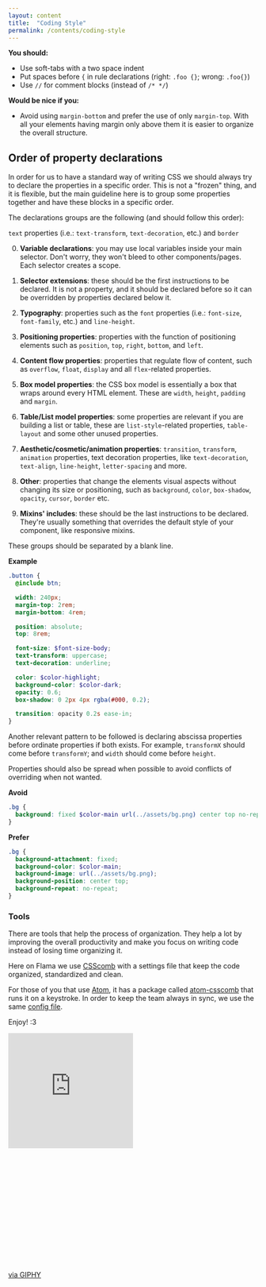 ```yaml
---
layout: content
title:  "Coding Style"
permalink: /contents/coding-style
---
```


**You should:**

- Use soft-tabs with a two space indent
- Put spaces before `{` in rule declarations (right: `.foo {}`; wrong: `.foo{}`)
- Use `//` for comment blocks (instead of `/* */`)

**Would be nice if you:**

- Avoid using `margin-bottom` and prefer the use of only `margin-top`. With all your elements having margin only above them it is easier to organize the overall structure.

## Order of property declarations

In order for us to have a standard way of writing CSS we should always try to declare the properties in a specific order. This is not a "frozen" thing, and it is flexible, but the main guideline here is to group some properties together and have these blocks in a specific order.

The declarations groups are the following (and should follow this order):

`text` properties (i.e.: `text-transform`, `text-decoration`, etc.)
and `border`

0. **Variable declarations**: you may use local variables inside your main selector. Don't worry, they won't bleed to other components/pages. Each selector creates a scope.

0. **Selector extensions**: these should be the first instructions to be declared. It is not a property, and it should be declared before so it can be overridden by properties declared below it.

0. **Typography**: properties such as the `font` properties (i.e.: `font-size`, `font-family`, etc.) and `line-height`.

0. **Positioning properties**: properties with the function of positioning elements such as `position`, `top`, `right`, `bottom`, and `left`.

0. **Content flow properties**: properties that regulate flow of content, such as `overflow`, `float`, `display` and all `flex`-related properties.

0. **Box model properties**: the CSS box model is essentially a box that wraps around every HTML element. These are `width`, `height`, `padding` and `margin`.

0. **Table/List model properties**: some properties are relevant if you are building a list or table, these are `list-style`-related properties, `table-layout` and some other unused properties.

0. **Aesthetic/cosmetic/animation properties**: `transition`, `transform`, `animation` properties, text decoration properties, like `text-decoration`, `text-align`, `line-height`, `letter-spacing` and more.

0. **Other**: properties that change the elements visual aspects without changing its size or positioning, such as `background`, `color`, `box-shadow`, `opacity`, `cursor`, `border` etc.

0. **Mixins' includes**: these should be the last instructions to be declared. They're usually something that overrides the default style of your component, like responsive mixins.

These groups should be separated by a blank line.


**Example**

```scss
.button {
  @include btn;

  width: 240px;
  margin-top: 2rem;
  margin-bottom: 4rem;

  position: absolute;
  top: 8rem;

  font-size: $font-size-body;
  text-transform: uppercase;
  text-decoration: underline;

  color: $color-highlight;
  background-color: $color-dark;
  opacity: 0.6;
  box-shadow: 0 2px 4px rgba(#000, 0.2);

  transition: opacity 0.2s ease-in;
}
```

Another relevant pattern to be followed is declaring abscissa properties before ordinate properties if both exists. For example, `transformX` should come before `transformY`; and `width` should come before `height`.

Properties should also be spread when possible to avoid conflicts of overriding when not wanted.

**Avoid**

```scss
.bg {
  background: fixed $color-main url(../assets/bg.png) center top no-repeat;
}
```

**Prefer**

```scss
.bg {
  background-attachment: fixed;
  background-color: $color-main;
  background-image: url(../assets/bg.png);
  background-position: center top;
  background-repeat: no-repeat;
}
```

### Tools
There are tools that help the process of organization. They help a lot by improving the overall productivity and make you focus on writing code instead of losing time organizing it.

Here on Flama we use [CSScomb](http://csscomb.com/) with a settings file that keep the code organized, standardized and clean.

For those of you that use [Atom](https://atom.io/), it has a package called [atom-csscomb](https://atom.io/packages/atom-csscomb) that runs it on a keystroke. In order to keep the team always in sync, we use the same [config file](https://github.com/flama/flama_front/blob/develop/.csscomb.json).

Enjoy! :3

<div style="width:100%;height:0;padding-bottom:92%;position:relative;"><iframe src="https://giphy.com/embed/12NUbkX6p4xOO4" width="50%" height="50%" style="position:absolute" frameBorder="0" class="giphy-embed" allowFullScreen></iframe></div><p><a href="https://giphy.com/gifs/shia-labeouf-12NUbkX6p4xOO4">via GIPHY</a></p>
